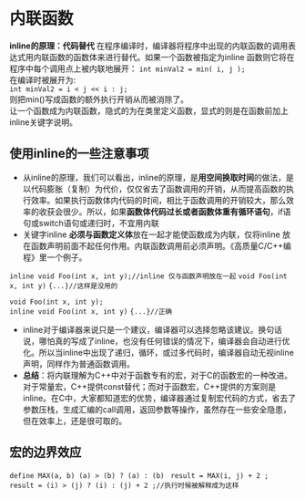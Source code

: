 # 内联函数

**inline的原理：代码替代**
在程序编译时，编译器将程序中出现的内联函数的调用表达式用内联函数的函数体来进行替代。如果一个函数被指定为inline 函数则它将在程序中每个调用点上被内联地展开：
`int minVal2 = min( i, j );`   
在编译时被展开为:   
`int minVal2 = i < j << i : j;`   
则把min()写成函数的额外执行开销从而被消除了。   
让一个函数成为内联函数，隐式的为在类里定义函数，显式的则是在函数前加上inline关键字说明。
## 使用inline的一些注意事项

* 从inline的原理，我们可以看出，inline的原理，是**用空间换取时间**的做法，是以代码膨胀（复制）为代价，仅仅省去了函数调用的开销，从而提高函数的执行效率。如果执行函数体内代码的时间，相比于函数调用的开销较大，那么效率的收获会很少。所以，如果**函数体代码过长或者函数体重有循环语句**，if语句或switch语句或递归时，不宜用内联      
* 关键字inline **必须与函数定义体**放在一起才能使函数成为内联，仅将inline 放在函数声明前面不起任何作用。内联函数调用前必须声明。《高质量C/C++编程》里一个例子。

`inline void Foo(int x, int y);//inline 仅与函数声明放在一起`
`void Foo(int x, int y)`
`{...}//这样是没用的`

`void Foo(int x, int y);`    
`inline void Foo(int x, int y)`
`{...}//正确`


* inline对于编译器来说只是一个建议，编译器可以选择忽略该建议。换句话说，哪怕真的写成了inline，也没有任何错误的情况下，编译器会自动进行优化。所以当inline中出现了递归，循环，或过多代码时，编译器自动无视inline声明，同样作为普通函数调用。
* **总结**：将内联理解为C++中对于函数专有的宏，对于C的函数宏的一种改进。对于常量宏，C++提供const替代；而对于函数宏，C++提供的方案则是inline。在C中，大家都知道宏的优势，编译器通过复制宏代码的方式，省去了参数压栈，生成汇编的call调用，返回参数等操作，虽然存在一些安全隐患，但在效率上，还是很可取的。
## 宏的边界效应

`define MAX(a, b) (a) > (b) ? (a) : (b) `
`result = MAX(i, j) + 2 ; `  
`result = (i) > (j) ? (i) : (j) + 2 ;//执行时候被解释成为这样`

